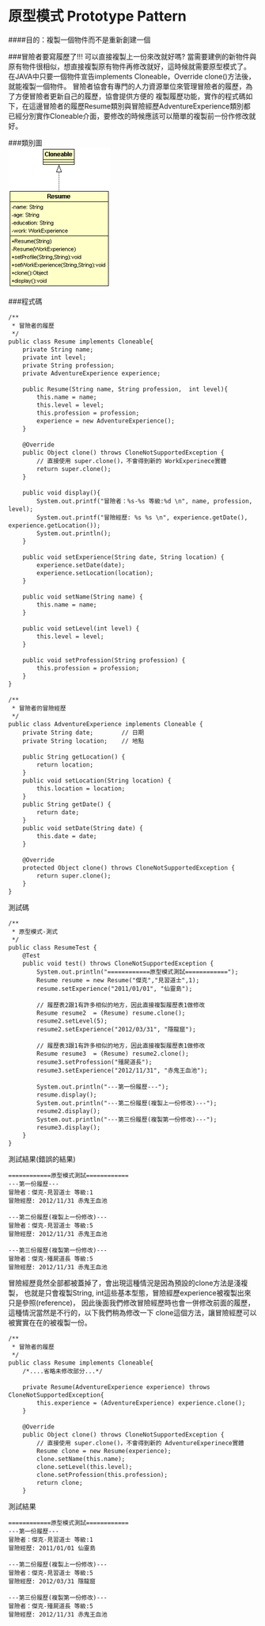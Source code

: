 # 原型模式 Prototype Pattern
  
####目的：複製一個物件而不是重新創建一個

###冒險者要寫履歷了!!! 可以直接複製上一份來改就好嗎?
當需要建例的新物件與原有物件很相似，想直接複製原有物件再修改就好，這時候就需要原型模式了。  
在JAVA中只要一個物件宣告implements Cloneable，Override clone()方法後，就能複製一個物件。
冒險者協會有專門的人力資源單位來管理冒險者的履歷，為了方便冒險者更新自己的履歷，協會提供方便的
複製履歷功能，實作的程式碼如下，在這邊冒險者的履歷Resume類別與冒險經歷AdventureExperience類別都
已經分別實作Cloneable介面，要修改的時候應該可以簡單的複製前一份作修改就好。

###類別圖  
![Prototype Class Diagram](image/prototype.gif)  
  
###程式碼
```
/**
 * 冒險者的履歷
 */
public class Resume implements Cloneable{
	private String name;
	private int level;
	private String profession;
	private AdventureExperience experience;

	public Resume(String name, String profession,  int level){
		this.name = name;
		this.level = level;
		this.profession = profession;
		experience = new AdventureExperience();
	}

	@Override
	public Object clone() throws CloneNotSupportedException {
		// 直接使用 super.clone()，不會得到新的 WorkExperinece實體
		return super.clone();
	}
	
	public void display(){
		System.out.printf("冒險者：%s-%s 等級:%d \n", name, profession, level);
		System.out.printf("冒險經歷: %s %s \n", experience.getDate(), experience.getLocation());
		System.out.println();
	}

	public void setExperience(String date, String location) {
		experience.setDate(date);
		experience.setLocation(location);
	}
	
	public void setName(String name) {
		this.name = name;
	}

	public void setLevel(int level) {
		this.level = level;
	}

	public void setProfession(String profession) {
		this.profession = profession;
	}
}	

/**
 * 冒險者的冒險經歷
 */
public class AdventureExperience implements Cloneable {
	private String date;		// 日期
	private String location;	// 地點
	
	public String getLocation() {
		return location;
	}
	public void setLocation(String location) {
		this.location = location;
	}
	public String getDate() {
		return date;
	}
	public void setDate(String date) {
		this.date = date;
	}
	
	@Override
	protected Object clone() throws CloneNotSupportedException {
		return super.clone();
	} 
}

```  
測試碼
```  
/**
 * 原型模式-測式
 */
public class ResumeTest {
	@Test
	public void test() throws CloneNotSupportedException {
		System.out.println("============原型模式測試============");
		Resume resume = new Resume("傑克","見習道士",1);
		resume.setExperience("2011/01/01", "仙靈島");
		
		// 履歷表2跟1有許多相似的地方，因此直接複製履歷表1做修改
		Resume resume2  = (Resume) resume.clone();
		resume2.setLevel(5);
		resume2.setExperience("2012/03/31", "隱龍窟");
		
		// 履歷表3跟1有許多相似的地方，因此直接複製履歷表1做修改
		Resume resume3  = (Resume) resume2.clone();
		resume3.setProfession("殭屍道長");
		resume3.setExperience("2012/11/31", "赤鬼王血池");
		
		System.out.println("---第一份履歷---");
		resume.display();
		System.out.println("---第二份履歷(複製上一份修改)---");
		resume2.display();
		System.out.println("---第三份履歷(複製第一份修改)---");	
		resume3.display();
	}
}
```
測試結果(錯誤的結果)
```
============原型模式測試============
---第一份履歷---
冒險者：傑克-見習道士 等級:1 
冒險經歷: 2012/11/31 赤鬼王血池 

---第二份履歷(複製上一份修改)---
冒險者：傑克-見習道士 等級:5 
冒險經歷: 2012/11/31 赤鬼王血池 

---第三份履歷(複製第一份修改)---
冒險者：傑克-殭屍道長 等級:5 
冒險經歷: 2012/11/31 赤鬼王血池 
```

冒險經歷竟然全部都被蓋掉了，會出現這種情況是因為預設的clone方法是淺複製，
也就是只會複製String, int這些基本型態，冒險經歷experience被複製出來只是參照(reference)，
因此後面我們修改冒險經歷時也會一併修改前面的履歷，這種情況當然是不行的，以下我們稍為修改一下
clone這個方法，讓冒險經歷可以被實實在在的被複製一份。


```
/**
 * 冒險者的履歷
 */
public class Resume implements Cloneable{
    /*....省略未修改部分...*/
	
	private Resume(AdventureExperience experience) throws CloneNotSupportedException{
		this.experience = (AdventureExperience) experience.clone();
	}

	@Override
	public Object clone() throws CloneNotSupportedException {
		// 直接使用 super.clone()，不會得到新的 AdventureExperinece實體
		Resume clone = new Resume(experience);
		clone.setName(this.name);
		clone.setLevel(this.level);
		clone.setProfession(this.profession);
		return clone;
	}
```

測試結果
```
============原型模式測試============
---第一份履歷---
冒險者：傑克-見習道士 等級:1 
冒險經歷: 2011/01/01 仙靈島 

---第二份履歷(複製上一份修改)---
冒險者：傑克-見習道士 等級:5 
冒險經歷: 2012/03/31 隱龍窟 

---第三份履歷(複製第一份修改)---
冒險者：傑克-殭屍道長 等級:5 
冒險經歷: 2012/11/31 赤鬼王血池 
```

